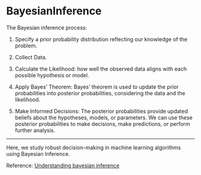 # BayesianInference


The Bayesian inference process:

1. Specify a prior probability distribution reflecting our knowledge of the problem.

2. Collect Data.

3. Calculate the Likelihood: how well the observed data aligns with each possible hypothesis or model. 

4. Apply Bayes’ Theorem: Bayes’ theorem is used to update the prior probabilities into posterior probabilities, considering the data and the likelihood. 


5. Make Informed Decisions: The posterior probabilities provide updated beliefs about the hypotheses, models, or parameters. We can use these posterior probabilities to make decisions, make predictions, or perform further analysis.

-------------
Here, we study robust decision-making in machine learning algorithms using Bayesian Inference.

Reference: [Understanding bayesian inference](https://medium.com/@george.felobes/understanding-bayesian-inference-a-powerful-framework-for-reasoning-and-decision-making-7fafe061904f)

